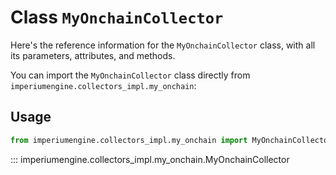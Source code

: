 # Class `MyOnchainCollector`

Here's the reference information for the `MyOnchainCollector` class, with all its parameters, attributes, and methods.

You can import the `MyOnchainCollector` class directly from `imperiumengine.collectors_impl.my_onchain`:

## Usage

```python
from imperiumengine.collectors_impl.my_onchain import MyOnchainCollector
```

::: imperiumengine.collectors_impl.my_onchain.MyOnchainCollector